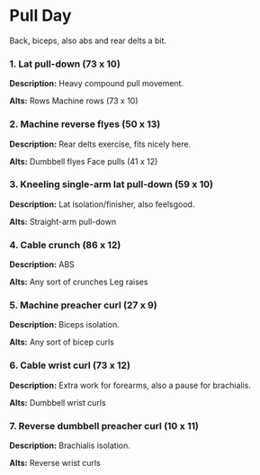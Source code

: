 # Pull Day
Back, biceps, also abs and rear delts a bit.

### 1. Lat pull-down (73 x 10)
**Description:**
Heavy compound pull movement.

**Alts:**
Rows
Machine rows (73 x 10)

### 2. Machine reverse flyes (50 x 13)
**Description:**
Rear delts exercise, fits nicely here.

**Alts:**
Dumbbell flyes
Face pulls (41 x 12)

### 3. Kneeling single-arm lat pull-down (59 x 10)
**Description:**
Lat isolation/finisher, also feelsgood.

**Alts:**
Straight-arm pull-down

### 4. Cable crunch (86 x 12)
**Description:**
ABS

**Alts:**
Any sort of crunches
Leg raises

### 5. Machine preacher curl (27 x 9)
**Description:**
Biceps isolation.

**Alts:**
Any sort of bicep curls

### 6. Cable wrist curl (73 x 12)
**Description:**
Extra work for forearms, also a pause for brachialis.

**Alts:**
Dumbbell wrist curls

### 7. Reverse dumbbell preacher curl (10 x 11)
**Description:**
Brachialis isolation.

**Alts:**
Reverse wrist curls
